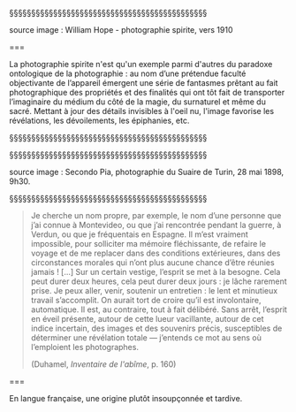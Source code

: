 §§§§§§§§§§§§§§§§§§§§§§§§§§§§§§§§§§§§§§§§§§§§§

<!-- .slide: data-background-image="img/01-couple-with-female-ghost_1.jpg" data-background-size="contain" -->

source image : William Hope - photographie spirite, vers 1910

<!-- .element: class="source" -->

===

La photographie spirite n'est qu'un exemple parmi d'autres du paradoxe ontologique de la photographie : au nom d’une prétendue faculté objectivante de l’appareil émergent une série de fantasmes prêtant au fait photographique des propriétés et des finalités qui ont tôt fait de transporter l’imaginaire du médium du côté de la magie, du surnaturel et même du sacré. Mettant à jour des détails invisibles à l'oeil nu, l'image favorise les révélations, les dévoilements, les épiphanies, etc.

§§§§§§§§§§§§§§§§§§§§§§§§§§§§§§§§§§§§§§§§§§§§§

<!-- .slide: data-background-image="img/montageRevelation.png" data-background-size="contain" -->

§§§§§§§§§§§§§§§§§§§§§§§§§§§§§§§§§§§§§§§§§§§§§

<!-- .slide: data-background-image="img/Secundo_Pia_Turinske_platno_1898.jpg" data-background-size="contain" -->

source image : Secondo Pia, photographie du Suaire de Turin, 28 mai 1898, 9h30.

<!-- .element: class="source" -->


§§§§§§§§§§§§§§§§§§§§§§§§§§§§§§§§§§§§§§§§§§§§§

<!-- .slide: data-background-image="img/EddieAdams.jpg" data-background-size="contain" -->
<!-- .slide: class="hover"-->


>Je cherche un nom propre, par exemple, le nom d’une personne que j’ai connue à Montevideo, ou que j’ai rencontrée pendant la guerre, à Verdun, ou que je fréquentais en Espagne. Il m’est vraiment impossible, pour solliciter ma mémoire fléchissante, de refaire le voyage et de me replacer dans des conditions extérieures, dans des circonstances morales qui n’ont plus aucune chance d’être réunies jamais ! [...] Sur un certain vestige, l’esprit se met à la besogne. Cela peut durer deux heures, cela peut durer deux jours : je lâche rarement prise. Je peux aller, venir, soutenir un entretien : le lent et minutieux travail s’accomplit. On aurait tort de croire qu’il est involontaire, automatique. Il est, au contraire, tout à fait délibéré. Sans arrêt, l’esprit en éveil présente, autour de cette lueur vacillante, autour de cet indice incertain, des images et des souvenirs précis, susceptibles de déterminer une révélation totale — j’entends ce mot au sens où l’emploient les photographes. <p>(Duhamel, *Inventaire de l'abîme*, p. 160)</p>

<!-- .element: style="font-size:1.5rem; text-align:justify" -->

===

En langue française, une origine plutôt insoupçonnée et tardive.
